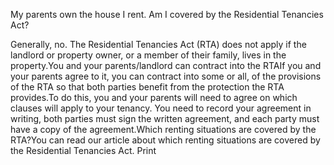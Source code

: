 My parents own the house I rent. Am I covered by the Residential Tenancies Act? 

Generally, no. The Residential Tenancies Act (RTA) does not apply if the landlord or property owner, or a member of their family, lives in the property.You and your parents/landlord can contract into the RTAIf you and your parents agree to it, you can contract into some or all, of the provisions of the RTA so that both parties benefit from the protection the RTA provides.To do this, you and your parents will need to agree on which clauses will apply to your tenancy. You need to record your agreement in writing, both parties must sign the written agreement, and each party must have a copy of the agreement.Which renting situations are covered by the RTA?You can read our article about which renting situations are covered by the Residential Tenancies Act.  Print 